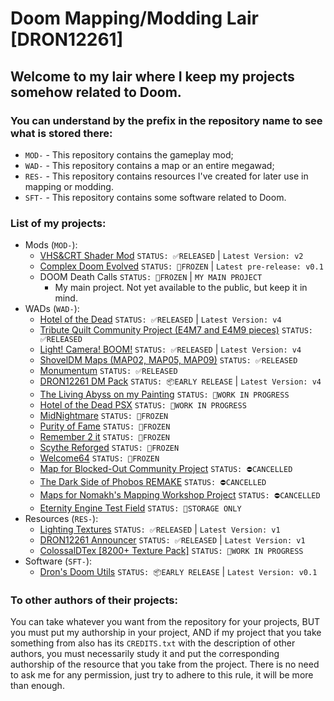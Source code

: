 # Doom Mapping/Modding Lair [DRON12261]

## Welcome to my lair where I keep my projects somehow related to Doom.

### You can understand by the prefix in the repository name to see what is stored there:
- `MOD-` - This repository contains the gameplay mod;
- `WAD-` - This repository contains a map or an entire megawad;
- `RES-` - This repository contains resources I've created for later use in mapping or modding.
- `SFT-` - This repository contains some software related to Doom.

### List of my projects:
- Mods (`MOD-`):
  - [VHS&CRT Shader Mod](https://github.com/Doom-Mapping-Modding-Lair-DRON12261/MOD-VHS-CRT-Shader-by-DRON12261) ```STATUS: ✅RELEASED``` | ```Latest Version: v2```
  - [Complex Doom Evolved](https://github.com/Doom-Mapping-Modding-Lair-DRON12261/MOD-Complex-Doom-Evolved) ```STATUS: 🧊FROZEN``` | ```Latest pre-release: v0.1```
  - DOOM Death Calls ```STATUS: 🧊FROZEN``` | ```MY MAIN PROJECT```
    - My main project. Not yet available to the public, but keep it in mind.
- WADs (`WAD-`):
  - [Hotel of the Dead](https://github.com/Doom-Mapping-Modding-Lair-DRON12261/WAD-Hotel-of-the-Dead) ```STATUS: ✅RELEASED``` | ```Latest Version: v4```
  - [Tribute Quilt Community Project (E4M7 and E4M9 pieces)](https://github.com/Doom-Mapping-Modding-Lair-DRON12261/WAD-Tribute-Quilt-Pieces) ```STATUS: ✅RELEASED```
  - [Light! Camera! BOOM!](https://github.com/Doom-Mapping-Modding-Lair-DRON12261/WAD-Light-Camera-BOOM) ```STATUS: ✅RELEASED``` | ```Latest Version: v4```
  - [ShovelDM Maps (MAP02, MAP05, MAP09)](https://github.com/Doom-Mapping-Modding-Lair-DRON12261/WAD-ShovelDM-Maps) ```STATUS: ✅RELEASED```
  - [Monumentum](https://github.com/Doom-Mapping-Modding-Lair-DRON12261/WAD-Monumentum) ```STATUS: ✅RELEASED```
  - [DRON12261 DM Pack](https://github.com/Doom-Mapping-Modding-Lair-DRON12261/WAD-DRON12261-DM-Pack) ```STATUS: 📦EARLY RELEASE``` | ```Latest Version: v4```
  - [The Living Abyss on my Painting](https://github.com/Doom-Mapping-Modding-Lair-DRON12261/WAD-The-Living-Abyss-in-my-Painting) ```STATUS: 🏁WORK IN PROGRESS```
  - [Hotel of the Dead PSX](https://github.com/Doom-Mapping-Modding-Lair-DRON12261/WAD-Hotel-of-the-Dead-PSX) ```STATUS: 🏁WORK IN PROGRESS```
  - [MidNightmare](https://github.com/Doom-Mapping-Modding-Lair-DRON12261/WAD-MidNightmare) ```STATUS: 🧊FROZEN```
  - [Purity of Fame](https://github.com/Doom-Mapping-Modding-Lair-DRON12261/WAD-Purity-of-Fame) ```STATUS: 🧊FROZEN```
  - [Remember 2 it](https://github.com/Doom-Mapping-Modding-Lair-DRON12261/WAD-Remember-2-it) ```STATUS: 🧊FROZEN```
  - [Scythe Reforged](https://github.com/Doom-Mapping-Modding-Lair-DRON12261/WAD-Scythe-Reforged) ```STATUS: 🧊FROZEN```
  - [Welcome64](https://github.com/Doom-Mapping-Modding-Lair-DRON12261/WAD-Welcome64) ```STATUS: 🧊FROZEN```
  - [Map for Blocked-Out Community Project](https://github.com/Doom-Mapping-Modding-Lair-DRON12261/WAD-Blocked-Out) ```STATUS: ⛔CANCELLED```
  - [The Dark Side of Phobos REMAKE](https://github.com/Doom-Mapping-Modding-Lair-DRON12261/WAD-TDSOP-Remake) ```STATUS: ⛔CANCELLED```
  - [Maps for Nomakh's Mapping Workshop Project](https://github.com/Doom-Mapping-Modding-Lair-DRON12261/WAD-NMW-Maps) ```STATUS: ⛔CANCELLED```
  - [Eternity Engine Test Field](https://github.com/Doom-Mapping-Modding-Lair-DRON12261/WAD-Eternity-Engine-Test-Field) ```STATUS: 💼STORAGE ONLY```
- Resources (`RES-`):
  - [Lighting Textures](https://github.com/Doom-Mapping-Modding-Lair-DRON12261/RES-Lighting-Textures) ```STATUS: ✅RELEASED``` | ```Latest Version: v1```
  - [DRON12261 Announcer](https://github.com/Doom-Mapping-Modding-Lair-DRON12261/RES-DRON12261-Announcer) ```STATUS: ✅RELEASED``` | ```Latest Version: v1```
  - [ColossalDTex [8200+ Texture Pack]](https://github.com/Doom-Mapping-Modding-Lair-DRON12261/RES-ColossalDTex) ```STATUS: 🏁WORK IN PROGRESS```
- Software (`SFT-`):
  - [Dron's Doom Utils](https://github.com/Doom-Mapping-Modding-Lair-DRON12261/SFT-DronsDoomUtils) ```STATUS: 📦EARLY RELEASE``` | ```Latest Version: v0.1```

### To other authors of their projects:
You can take whatever you want from the repository for your projects, BUT you must put my authorship in your project, AND if my project that you take something from also has its `CREDITS.txt` with the description of other authors, you must necessarily study it and put the corresponding authorship of the resource that you take from the project. There is no need to ask me for any permission, just try to adhere to this rule, it will be more than enough.
